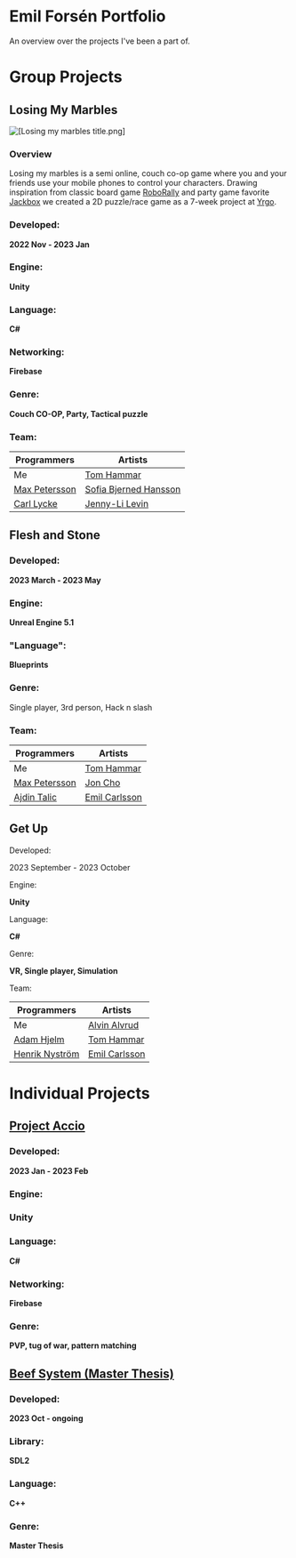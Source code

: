 # Emil Forsén Portfolio
 
An overview over the projects I've been a part of.

# Group Projects

## Losing My Marbles
![[Losing my marbles title.png]](https://github.com/emilxf-0/Portfolio/blob/main/Images/Losing%20my%20marbles%20title.png)

### Overview

Losing my marbles is a semi online, couch co-op game where you and your friends use your mobile phones to control your characters. Drawing inspiration from classic board game [RoboRally](https://boardgamegeek.com/boardgame/18/roborally) and party game favorite [Jackbox](https://www.jackboxgames.com/) we created a 2D puzzle/race game as a 7-week project at [Yrgo](https://www.yrgo.se).

### Developed: 

**2022 Nov - 2023 Jan**

### Engine: 

**Unity**

### Language: 

**C#**

### Networking: 

**Firebase**

### Genre: 

**Couch CO-OP, Party, Tactical puzzle** 

### Team: 
**Programmers** | **Artists** 
-------|-------
Me | [Tom Hammar](https://www.artstation.com/tomhammar)
[Max Petersson](https://github.com/Max-Petersson) | [Sofia Bjerned Hansson](https://www.artstation.com/sofiabjernedhansson)
[Carl Lycke](https://github.com/llrac) | [Jenny-Li Levin](https://www.artstation.com/jenny-lilevin) 

## Flesh and Stone


### Developed: 

**2023 March - 2023 May**

### Engine: 

**Unreal Engine 5.1**

### "Language": 

**Blueprints**

### Genre: 

Single player, 3rd person, Hack n slash

### Team: 
**Programmers** | **Artists** 
-------|-------
Me | [Tom Hammar](https://www.artstation.com/tomhammar)
[Max Petersson](https://github.com/Max-Petersson) | [Jon Cho](https://www.artstation.com/joncho3)
[Ajdin Talic](https://github.com/MagmarRager) | [Emil Carlsson](https://www.artstation.com/emilcarlsson)
## Get Up
Developed: 

2023 September - 2023 October

Engine: 

**Unity**

Language: 

**C#**

Genre: 

**VR, Single player, Simulation**

Team: 

**Programmers** | **Artists** 
-------|-------
Me | [Alvin Alvrud](https://www.artstation.com/alvrudart)
[Adam Hjelm](https://github.com/Adam-Hjelm) | [Tom Hammar](https://www.artstation.com/tomhammar)
[Henrik Nyström](https://github.com/sweviceroy) | [Emil Carlsson](https://www.artstation.com/sandratollefsen)

# Individual Projects

## [Project Accio](https://github.com/emilxf-0/Portfolio/tree/main/Project%20Accio)

### Developed: 

**2023 Jan - 2023 Feb**

### Engine: 

### Unity

### Language: 

**C#**

### Networking: 

**Firebase**

### Genre: 

**PVP, tug of war, pattern matching**

## [Beef System (Master Thesis)](https://github.com/emilxf-0/beef-system](https://github.com/emilxf-0/Portfolio/tree/main/Beef%20System))

### Developed: 

**2023 Oct - ongoing**

### Library: 

**SDL2**

### Language: 

**C++**

### Genre: 

**Master Thesis**


